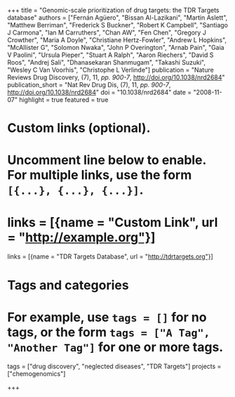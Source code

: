 +++
title = "Genomic-scale prioritization of drug targets: the TDR Targets database"
authors = ["Fernán Agüero", "Bissan Al-Lazikani", "Martin Aslett", "Matthew Berriman", "Frederick S Buckner", "Robert K Campbell", "Santiago J Carmona", "Ian M Carruthers", "Chan AW", "Fen Chen", "Gregory J Crowther", "Maria A Doyle", "Christiane Hertz-Fowler", "Andrew L Hopkins", "McAllister G", "Solomon Nwaka", "John P Overington", "Arnab Pain", "Gaia V Paolini", "Ursula Pieper", "Stuart A Ralph", "Aaron Riechers", "David S Roos", "Andrej Sali", "Dhanasekaran Shanmugam", "Takashi Suzuki", "Wesley C Van Voorhis", "Christophe L Verlinde"]
publication = "Nature Reviews Drug Discovery, (7), 11, _pp. 900-7_, http://doi.org/10.1038/nrd2684"
publication_short = "Nat Rev Drug Dis, (7), 11, _pp. 900-7_, http://doi.org/10.1038/nrd2684" 
doi = "10.1038/nrd2684"
date = "2008-11-07"
highlight = true
featured = true
# Custom links (optional).
#   Uncomment line below to enable. For multiple links, use the form `[{...}, {...}, {...}]`.
# links = [{name = "Custom Link", url = "http://example.org"}]
links = [{name = "TDR Targets Database", url = "http://tdrtargets.org"}]

# Tags and categories
# For example, use `tags = []` for no tags, or the form `tags = ["A Tag", "Another Tag"]` for one or more tags.
tags = ["drug discovery", "neglected diseases", "TDR Targets"]
projects = ["chemogenomics"]


+++
